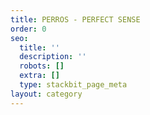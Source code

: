 ```yaml
---
title: PERROS - PERFECT SENSE
order: 0
seo:
  title: ''
  description: ''
  robots: []
  extra: []
  type: stackbit_page_meta
layout: category
---
```

